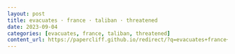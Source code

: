 ```yaml
---
layout: post
title: evacuates · france · taliban · threatened
date: 2023-09-04
categories: [evacuates, france, taliban, threatened]
content_url: https://papercliff.github.io/redirect/?q=evacuates+france+taliban+threatened&tbs=cdr:1,cd_min:9/3/2023,cd_max:9/5/2023
---
```

